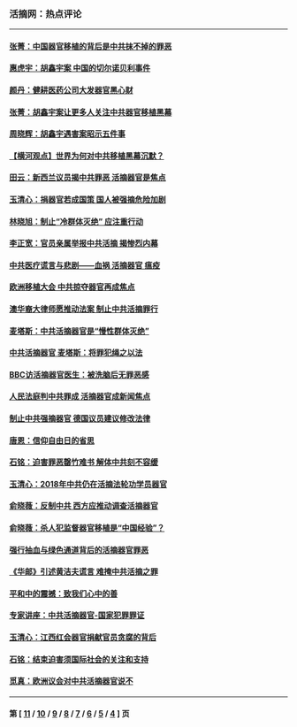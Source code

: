 ### 活摘网：热点评论
---
#### [张菁：中国器官移植的背后是中共抹不掉的罪恶](../../pages/nf5879/n13974977.md?07110430) 
#### [惠虎宇：胡鑫宇案 中国的切尔诺贝利事件](../../pages/nf5879/n13942916.md?07110430) 
#### [颜丹：健耕医药公司大发器官黑心财](../../pages/nf5879/n13940134.md?07110430) 
#### [张菁：胡鑫宇案让更多人关注中共器官移植黑幕](../../pages/nf5879/n13929073.md?07110430) 
#### [周晓辉：胡鑫宇遇害案昭示五件事](../../pages/nf5879/n13921870.md?07110430) 
#### [【横河观点】世界为何对中共移植黑幕沉默？](../../pages/nf5879/n13244249.md?07110430) 
#### [田云：新西兰议员揭中共罪恶 活摘器官是焦点](../../pages/nf5879/n13070629.md?07110430) 
#### [玉清心：捐器官若成国策 国人被强摘危险加剧](../../pages/nf5879/n12802713.md?07110430) 
#### [林晓旭：制止“冷群体灭绝” 应注重行动](../../pages/nf5879/n12779736.md?07110430) 
#### [李正宽：官员亲属举报中共活摘 揭惨烈内幕](../../pages/nf5879/n12684490.md?07110430) 
#### [中共医疗谎言与悲剧——血祸 活摘器官 瘟疫](../../pages/nf5879/n12372103.md?07110430) 
#### [欧洲移植大会 中共掠夺器官再成焦点](../../pages/nf5879/n11538883.md?07110430) 
#### [澳华裔大律师愿推动法案 制止中共活摘罪行](../../pages/nf5879/n11377039.md?07110430) 
#### [麦塔斯：中共活摘器官是“慢性群体灭绝”](../../pages/nf5879/n11350529.md?07110430) 
#### [中共活摘器官 麦塔斯：将罪犯绳之以法](../../pages/nf5879/n11347973.md?07110430) 
#### [BBC访活摘器官医生：被洗脑后无罪恶感](../../pages/nf5879/n11335935.md?07110430) 
#### [人民法庭判中共罪成 活摘器官成新闻焦点](../../pages/nf5879/n11331578.md?07110430) 
#### [制止中共强摘器官 德国议员建议修改法律](../../pages/nf5879/n11249451.md?07110430) 
#### [唐恩：信仰自由日的省思](../../pages/nf5879/n11003525.md?07110430) 
#### [石铭：迫害罪恶罄竹难书  解体中共刻不容缓](../../pages/nf5879/n10942855.md?07110430) 
#### [玉清心：2018年中共仍在活摘法轮功学员器官](../../pages/nf5879/n10914646.md?07110430) 
#### [俞晓薇：反制中共 西方应推动调查活摘器官](../../pages/nf5879/n10794671.md?07110430) 
#### [俞晓薇：杀人犯监督器官移植是“中国经验”？](../../pages/nf5879/n10466427.md?07110430) 
#### [强行抽血与绿色通道背后的活摘器官罪恶](../../pages/nf5879/n10004708.md?07110430) 
#### [《华邮》引述黄洁夫谎言 难掩中共活摘之罪](../../pages/nf5879/n9642309.md?07110430) 
#### [平和中的震撼：致我们心中的善](../../pages/nf5879/n9021123.md?07110430) 
#### [专家讲座：中共活摘器官-国家犯罪罪证](../../pages/nf5879/n8828153.md?07110430) 
#### [玉清心：江西红会器官捐献官员贪腐的背后](../../pages/nf5879/n8522122.md?07110430) 
#### [石铭：结束迫害须国际社会的关注和支持](../../pages/nf5879/n8443497.md?07110430) 
#### [觅真：欧洲议会对中共活摘器官说不](../../pages/nf5879/n8337486.md?07110430) 

---
#### 第 [ [11](./11.md?07110430) / [10](./10.md?07110430) / [9](./9.md?07110430) / [8](./8.md?07110430) / [7](./7.md?07110430) / [6](./6.md?07110430) / [5](./5.md?07110430) / [4](./4.md?07110430) ] 页
